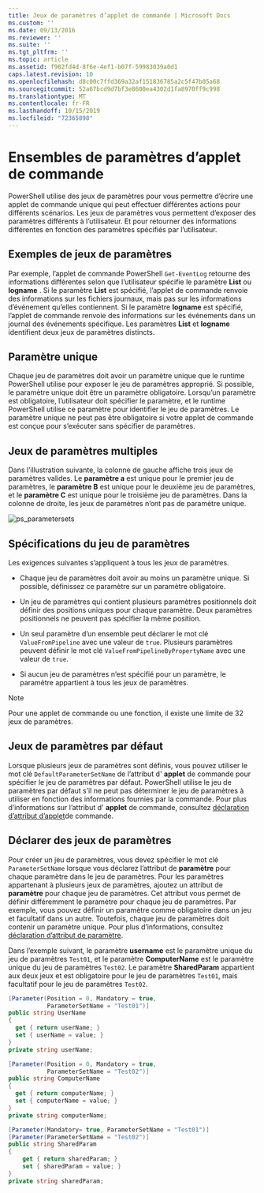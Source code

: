 ```yaml
---
title: Jeux de paramètres d’applet de commande | Microsoft Docs
ms.custom: ''
ms.date: 09/13/2016
ms.reviewer: ''
ms.suite: ''
ms.tgt_pltfrm: ''
ms.topic: article
ms.assetid: f902fd4d-8f6e-4ef1-b07f-59983039a0d1
caps.latest.revision: 10
ms.openlocfilehash: d8c00c7ffd369a32af151836785a2c5f47b05a68
ms.sourcegitcommit: 52a67bcd9d7bf3e8600ea4302d1fa8970ff9c998
ms.translationtype: MT
ms.contentlocale: fr-FR
ms.lasthandoff: 10/15/2019
ms.locfileid: "72365898"
---
```

# <a name="cmdlet-parameter-sets"></a>Ensembles de paramètres d’applet de commande

PowerShell utilise des jeux de paramètres pour vous permettre d’écrire une applet de commande unique qui peut effectuer différentes actions pour différents scénarios. Les jeux de paramètres vous permettent d’exposer des paramètres différents à l’utilisateur. Et pour retourner des informations différentes en fonction des paramètres spécifiés par l’utilisateur.

## <a name="examples-of-parameter-sets"></a>Exemples de jeux de paramètres

Par exemple, l’applet de commande PowerShell `Get-EventLog` retourne des informations différentes selon que l’utilisateur spécifie le paramètre **List** ou **logname** . Si le paramètre **List** est spécifié, l’applet de commande renvoie des informations sur les fichiers journaux, mais pas sur les informations d’événement qu’elles contiennent. Si le paramètre **logname** est spécifié, l’applet de commande renvoie des informations sur les événements dans un journal des événements spécifique. Les paramètres **List** et **logname** identifient deux jeux de paramètres distincts.

## <a name="unique-parameter"></a>Paramètre unique

Chaque jeu de paramètres doit avoir un paramètre unique que le runtime PowerShell utilise pour exposer le jeu de paramètres approprié. Si possible, le paramètre unique doit être un paramètre obligatoire. Lorsqu’un paramètre est obligatoire, l’utilisateur doit spécifier le paramètre, et le runtime PowerShell utilise ce paramètre pour identifier le jeu de paramètres. Le paramètre unique ne peut pas être obligatoire si votre applet de commande est conçue pour s’exécuter sans spécifier de paramètres.

## <a name="multiple-parameter-sets"></a>Jeux de paramètres multiples

Dans l’illustration suivante, la colonne de gauche affiche trois jeux de paramètres valides. Le **paramètre a** est unique pour le premier jeu de paramètres, le **paramètre B** est unique pour le deuxième jeu de paramètres, et le **paramètre C** est unique pour le troisième jeu de paramètres. Dans la colonne de droite, les jeux de paramètres n’ont pas de paramètre unique.

![ps_parametersets](../media/ps-parametersets.gif)

## <a name="parameter-set-requirements"></a>Spécifications du jeu de paramètres

Les exigences suivantes s’appliquent à tous les jeux de paramètres.

- Chaque jeu de paramètres doit avoir au moins un paramètre unique. Si possible, définissez ce paramètre sur un paramètre obligatoire.

- Un jeu de paramètres qui contient plusieurs paramètres positionnels doit définir des positions uniques pour chaque paramètre. Deux paramètres positionnels ne peuvent pas spécifier la même position.

- Un seul paramètre d’un ensemble peut déclarer le mot clé `ValueFromPipeline` avec une valeur de `true`.
  Plusieurs paramètres peuvent définir le mot clé `ValueFromPipelineByPropertyName` avec une valeur de `true`.

- Si aucun jeu de paramètres n’est spécifié pour un paramètre, le paramètre appartient à tous les jeux de paramètres.

> [!NOTE]
> Pour une applet de commande ou une fonction, il existe une limite de 32 jeux de paramètres.

## <a name="default-parameter-sets"></a>Jeux de paramètres par défaut

Lorsque plusieurs jeux de paramètres sont définis, vous pouvez utiliser le mot clé `DefaultParameterSetName` de l’attribut d' **applet** de commande pour spécifier le jeu de paramètres par défaut. PowerShell utilise le jeu de paramètres par défaut s’il ne peut pas déterminer le jeu de paramètres à utiliser en fonction des informations fournies par la commande. Pour plus d’informations sur l’attribut d' **applet** de commande, consultez [déclaration d’attribut d’applet](./cmdlet-attribute-declaration.md)de commande.

## <a name="declaring-parameter-sets"></a>Déclarer des jeux de paramètres

Pour créer un jeu de paramètres, vous devez spécifier le mot clé `ParameterSetName` lorsque vous déclarez l’attribut de **paramètre** pour chaque paramètre dans le jeu de paramètres. Pour les paramètres appartenant à plusieurs jeux de paramètres, ajoutez un attribut de **paramètre** pour chaque jeu de paramètres. Cet attribut vous permet de définir différemment le paramètre pour chaque jeu de paramètres. Par exemple, vous pouvez définir un paramètre comme obligatoire dans un jeu et facultatif dans un autre. Toutefois, chaque jeu de paramètres doit contenir un paramètre unique. Pour plus d’informations, consultez [déclaration d’attribut de paramètre](parameter-attribute-declaration.md).

Dans l’exemple suivant, le paramètre **username** est le paramètre unique du jeu de paramètres `Test01`, et le paramètre **ComputerName** est le paramètre unique du jeu de paramètres `Test02`. Le paramètre **SharedParam** appartient aux deux jeux et est obligatoire pour le jeu de paramètres `Test01`, mais facultatif pour le jeu de paramètres `Test02`.

```csharp
[Parameter(Position = 0, Mandatory = true,
           ParameterSetName = "Test01")]
public string UserName
{
  get { return userName; }
  set { userName = value; }
}
private string userName;

[Parameter(Position = 0, Mandatory = true,
           ParameterSetName = "Test02")]
public string ComputerName
{
  get { return computerName; }
  set { computerName = value; }
}
private string computerName;

[Parameter(Mandatory= true, ParameterSetName = "Test01")]
[Parameter(ParameterSetName = "Test02")]
public string SharedParam
{
    get { return sharedParam; }
    set { sharedParam = value; }
}
private string sharedParam;
```

